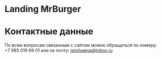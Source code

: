 Landing MrBurger
================================================


Контактные данные
=================
По всем вопросам связанным с сайтом можно обращаться по номеру: +7 985 019 69 01 или на почту: ismilyaeva@inbox.ru